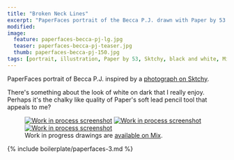 ```yaml
---
title: "Broken Neck Lines"
excerpt: "PaperFaces portrait of the Becca P.J. drawn with Paper by 53 on an iPad."
modified: 
image: 
  feature: paperfaces-becca-pj-lg.jpg
  teaser: paperfaces-becca-pj-teaser.jpg
  thumb: paperfaces-becca-pj-150.jpg
tags: [portrait, illustration, Paper by 53, Sktchy, black and white, Mix]
---
```


PaperFaces portrait of Becca P.J. inspired by a [photograph on Sktchy](http://sktchy.com/WCFVrC).

There's something about the look of white on dark that I really enjoy. Perhaps it's the chalky like quality of Paper's soft lead pencil tool that appeals to me?

<figure class="third">
  <a href="{{ site.url }}/assets/images/paperfaces-becca-pj-process-1-lg.jpg"><img src="{{ site.url }}/assets/images/paperfaces-becca-pj-process-1-600.jpg" alt="Work in process screenshot"></a>
  <a href="{{ site.url }}/assets/images/paperfaces-becca-pj-process-2-lg.jpg"><img src="{{ site.url }}/assets/images/paperfaces-becca-pj-process-2-600.jpg" alt="Work in process screenshot"></a>
  <a href="{{ site.url }}/assets/images/paperfaces-becca-pj-process-3-lg.jpg"><img src="{{ site.url }}/assets/images/paperfaces-becca-pj-process-3-600.jpg" alt="Work in process screenshot"></a>
  <figcaption>Work in progress drawings are <a href="https://mix.fiftythree.com/11098-Michael-Rose/3471365">available on Mix</a>.</figcaption>
</figure>

{% include boilerplate/paperfaces-3.md %}

